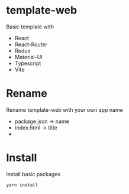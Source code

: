 # template-web

Basic template with 
- React
- React-Router
- Redux
- Material-UI
- Typescript
- Vite

# Rename
Rename template-web with your own app name

- package.json -> name
- index.html -> title
- 

# Install
Install basic packages

```
yarn install
```